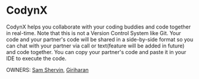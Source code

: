 # CodynX
CodynX helps you collaborate with your coding buddies and code together in real-time. 
Note that this is not a Version Control System like Git. 
Your code and your partner's code will be shared in a side-by-side format so you can chat with your partner via call or text(feature will be added in future) and code together.
You can copy your partner's code and paste it in your IDE to execute the code.

OWNERS:
[Sam Shervin](https://github.com/samshervin), 
[Giriharan](https://github.com/Ch13fg)
